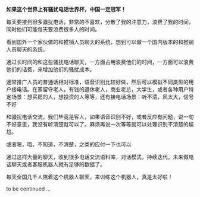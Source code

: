 **如果这个世界上有骚扰电话世界杯，中国一定冠军！**

每天要接到很多骚扰电话，非常的不喜欢，分散了我的注意力，浪费了我的时间，同时他们可能每天要浪费很多人的时间。

看到国外一个家伙做的和推销人员聊天的系统，想到可以做一个国内版本的和推销人员聊天的系统。

通过长时间的和这些骚扰电话聊天，一方面占用浪费他们的时间，一方面可以浪费他们的话费，来增加他们的骚扰成本。

通常推广人员的普通话相对标准，语音识别比较好做，然后可以模拟不同类型的用户接电话。在家留守老人，有钱的退休老人，商业老总，大学生，或者各种用户特定场景：想买房的人，想投资的人等等，还有接电话场景：听不清，风太大，信号不好

和骚扰电话交流，我们毕竟是客人，如果语音识别不好，或者反应有问题，说一句不好意思，我没有听清楚就可以了。麻烦再说一次等等就可以处理识别不清楚的尴尬。

或者嗯，哦，不知道，不清楚，之类的应付一下也可以

通过这样大量的聊天，收到很多电话交流语料库，对话模式，持续迭代，未来做电话聊天或者客服机器人就有足够的数据了。

每天全国几千人陪着这个机器人聊天，来训练这个机器人，真是太好啦！

to be continued ...